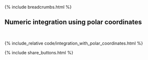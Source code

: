 {% include breadcrumbs.html %}

## Numeric integration using polar coordinates
<div class="header_line"><br/></div>

{% include_relative code/integration_with_polar_coordinates.html %}

<p style="clear: both;"></p>

{% include share_buttons.html %}